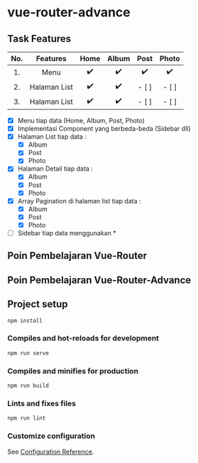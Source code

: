 # vue-router-advance

## Task Features
| No. | Features      | Home               | Album              | Post               | Photo              |
|:---:|:-------------:|:------------------:|:------------------:|:------------------:|:------------------:|
| 1.  | Menu          | :heavy_check_mark: | :heavy_check_mark: | :heavy_check_mark: | :heavy_check_mark: |
| 2.  | Halaman List  | :heavy_check_mark: | :heavy_check_mark: | - [ ] | - [ ] |
| 3.  | Halaman List  | :heavy_check_mark: | :heavy_check_mark: | - [ ] | - [ ] |
- [x] Menu tiap data (Home, Album, Post, Photo)
- [x] Implementasi Component yang berbeda-beda (Sidebar dll)
- [x] Halaman List tiap data :
  - [x] Album
  - [x] Post
  - [x] Photo
- [x] Halaman Detail tiap data :
  - [x] Album
  - [x] Post
  - [x] Photo
- [x] Array Pagination di halaman list tiap data :
  - [x] Album
  - [x] Post
  - [x] Photo
- [ ] Sidebar tiap data menggunakan *

## Poin Pembelajaran Vue-Router

## Poin Pembelajaran Vue-Router-Advance

## Project setup
```
npm install
```

### Compiles and hot-reloads for development
```
npm run serve
```

### Compiles and minifies for production
```
npm run build
```

### Lints and fixes files
```
npm run lint
```

### Customize configuration
See [Configuration Reference](https://cli.vuejs.org/config/).
